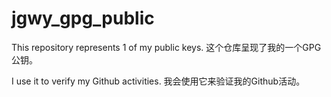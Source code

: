 # jgwy_gpg_public
This repository represents 1 of my public keys.
这个仓库呈现了我的一个GPG公钥。

I use it to verify my Github activities.
我会使用它来验证我的Github活动。
